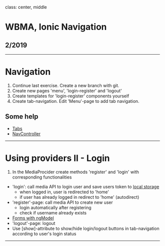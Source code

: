class: center, middle

# WBMA, Ionic Navigation

## 2/2019

---
# Navigation

1. Continue last exercise. Create a new branch with git.
1. Create new pages 'menu', 'login-register' and 'logout'
1. Create templates for 'login-register' components yourself
1. Create tab-navigation. Edit 'Menu'-page to add tab navigation.
## Some help

- [Tabs](https://ionicframework.com/docs/api/components/tabs/Tabs/#usage)
- [NavController](https://ionicframework.com/docs/api/navigation/NavController/)
___

# Using providers II - Login

1. In the MediaProcider create methods 'register' and 'login' with corresponding functionalities
 - 'login': call media API to login user and save users token to [local storage](http://www.w3schools.com/html/html5_webstorage.asp)
    - when logged in, user is redirected to 'home'
    - if user has already logged in redirect to 'home' (autodirect)
- 'register'-page: call media API to create new user 
    - login automatically after registering
    - check if username already exists
- [Forms with ngModel](https://ionicframework.com/docs/developer-resources/forms/)
- 'logout'-page: logout
- Use [show]-attribute to show/hide login/logout buttons in tab-navigation according to user's login status


---

